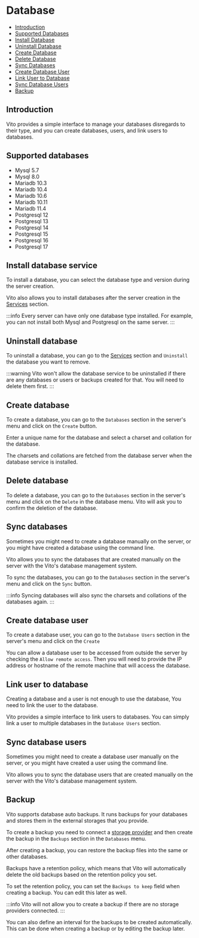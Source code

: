 # Database

- [Introduction](#introduction)
- [Supported Databases](#supported-databases)
- [Install Database](#install-database-service)
- [Uninstall Database](#uninstall-database)
- [Create Database](#create-database)
- [Delete Database](#delete-database)
- [Sync Databases](#sync-databases)
- [Create Database User](#create-database-user)
- [Link User to Database](#link-user-to-database)
- [Sync Database Users](#sync-database-users)
- [Backup](#backup)

## Introduction

Vito provides a simple interface to manage your databases disregards to their type, and you can create databases, users,
and
link users to databases.

## Supported databases

- Mysql 5.7
- Mysql 8.0
- Mariadb 10.3
- Mariadb 10.4
- Mariadb 10.6
- Mariadb 10.11
- Mariadb 11.4
- Postgresql 12
- Postgresql 13
- Postgresql 14
- Postgresql 15
- Postgresql 16
- Postgresql 17

## Install database service

To install a database, you can select the database type and version during the server creation.

Vito also allows you to install databases after the server creation in the [Services](./services.md#install) section.

:::info
Every server can have only one database type installed. For example, you can not install both Mysql and Postgresql on
the same server.
:::

## Uninstall database

To uninstall a database, you can go to the [Services](./services.md#uninstall) section and `Uninstall` the database you
want to
remove.

:::warning
Vito won't allow the database service to be uninstalled if there are any databases or users or backups created for that.
You will need to delete them first.
:::

## Create database

To create a database, you can go to the `Databases` section in the server's menu and click on the `Create` button.

Enter a unique name for the database and select a charset and collation for the database.

The charsets and collations are fetched from the database server when the database service is installed.

## Delete database

To delete a database, you can go to the `Databases` section in the server's menu and click on the `Delete` in the
database menu. Vito will ask you to confirm the deletion of the database.

## Sync databases

Sometimes you might need to create a database manually on the server, or you might have created a database using the
command line.

Vito allows you to sync the databases that are created manually on the server with the Vito's database management
system.

To sync the databases, you can go to the `Databases` section in the server's menu and click on the `Sync` button.

:::info
Syncing databases will also sync the charsets and collations of the databases again.
:::

## Create database user

To create a database user, you can go to the `Database Users` section in the server's menu and click on the `Create`

You can allow a database user to be accessed from outside the server by checking the `Allow remote access`. Then you
will need to provide the IP address or hostname of the remote machine that will access the database.

## Link user to database

Creating a database and a user is not enough to use the database, You need to link the user to the database.

Vito provides a simple interface to link users to databases. You can simply link a user to multiple databases in the
`Database Users` section.

## Sync database users

Sometimes you might need to create a database user manually on the server, or you might have created a user using the
command line.

Vito allows you to sync the database users that are created manually on the server with the Vito's database management
system.

## Backup

Vito supports database auto backups. It runs backups for your databases and stores them in the external storages that
you provide.

To create a backup you need to connect a [storage provider](../settings/storage-providers.md) and then create the backup
in the `Backups` section in the
`Databases` menu.

After creating a backup, you can restore the backup files into the same or other databases.

Backups have a retention policy, which means that Vito will automatically delete the old backups based on the retention
policy you set.

To set the retention policy, you can set the `Backups to keep` field when creating a backup. You can edit this later as
well.

:::info
Vito will not allow you to create a backup if there are no storage providers connected.
:::

You can also define an interval for the backups to be created automatically. This can be done when creating a backup or
by editing the backup later.
